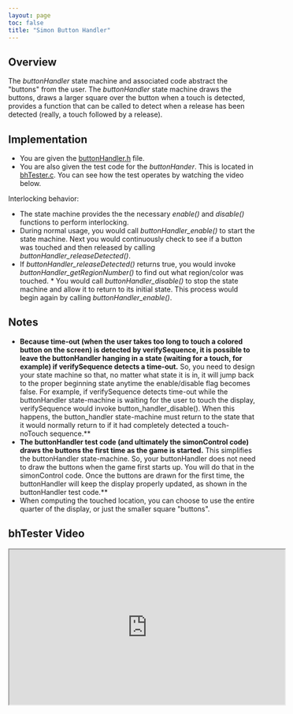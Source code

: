 ```yaml
---
layout: page
toc: false
title: "Simon Button Handler"
---
```


## Overview

The *buttonHandler* state machine and associated code abstract the "buttons" from the user. The *buttonHandler* state machine draws the buttons, draws a larger square over the button when a touch is detected, provides a function that can be called to detect when a release has been detected (really, a touch followed by a release).

## Implementation

  * You are given the [buttonHandler.h]({{iste.github.fileurl}}/lab6/buttonHandler.h) file.
  * You are also given the test code for the *buttonHander*.  This is located in [bhTester.c]({{iste.github.fileurl}}/lab6/bhTester.c).  You can see how the test operates by watching the video below.

Interlocking behavior:
  * The state machine provides the the necessary *enable()* and *disable()* functions to perform interlocking. 
  * During normal usage, you would call *buttonHandler_enable()* to start the state machine. Next you would continuously check to see if a button was touched and then released by calling *buttonHandler_releaseDetected()*. 
  * If *buttonHandler_releaseDetected()* returns true, you would invoke *buttonHandler_getRegionNumber()* to find out what region/color was touched. * You would call *buttonHandler_disable()* to stop the state machine and allow it to return to its initial state. This process would begin again by calling *buttonHandler_enable()*.

## Notes
* **Because time-out (when the user takes too long to touch a colored button on the screen) is detected by verifySequence, it is possible to leave the buttonHandler hanging in a state (waiting for a touch, for example) if verifySequence detects a time-out.** So, you need to design your state machine so that, no matter what state it is in, it will jump back to the proper beginning state anytime the enable/disable flag becomes false. For example, if verifySequence detects time-out while the buttonHandler state-machine is waiting for the user to touch the display, verifySequence would invoke button_handler_disable(). When this happens, the button_handler state-machine must return to the state that it would normally return to if it had completely detected a touch-noTouch sequence.**
* **The buttonHandler test code (and ultimately the simonControl code) draws the buttons the first time as the game is started.** This simplifies the buttonHandler state-machine. So, your buttonHandler does not need to draw the buttons when the game first starts up. You will do that in the simonControl code. Once the buttons are drawn for the first time, the buttonHandler will keep the display properly updated, as shown in the buttonHandler test code.**
* When computing the touched location, you can choose to use the entire quarter of the display, or just the smaller square "buttons".

## bhTester Video 

<iframe width="560" height="315" allow="fullscreen" src="https://www.youtube.com/embed/PVAOhThg8Bk"> </iframe>


